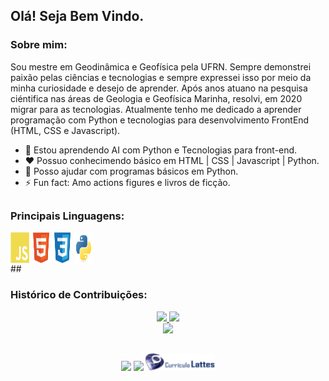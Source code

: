 
## Olá! Seja Bem Vindo.

### Sobre mim:
Sou mestre em Geodinâmica e  Geofísica pela UFRN. Sempre demonstrei paixão pelas ciências e tecnologias e sempre expressei isso por meio da minha curiosidade e desejo de aprender. Após anos atuano na pesquisa ciéntifica nas áreas de Geologia e Geofísica Marinha, resolvi, em 2020 migrar para as tecnologias. Atualmente tenho me dedicado a aprender programação com Python e tecnologias para desenvolvimento FrontEnd (HTML, CSS e Javascript).

- :book: Estou aprendendo AI com Python e Tecnologias para front-end.
- :hearts: Possuo conhecimendo básico em HTML | CSS | Javascript | Python.
- 👯 Posso ajudar com programas básicos em Python.
- ⚡ Fun fact: Amo actions figures e livros de ficção.
##

### Principais Linguagens:
<div style="display: inline_block">
  <img align="center" alt="Andressa-Js" height="50" width="30" src="https://raw.githubusercontent.com/devicons/devicon/master/icons/javascript/javascript-plain.svg">
  <img align="center" alt="Andressa-HTML" height="50" width="30" src="https://raw.githubusercontent.com/devicons/devicon/master/icons/html5/html5-original.svg">
  <img align="center" alt="Andressa-CSS" height="50" width="30" src="https://raw.githubusercontent.com/devicons/devicon/master/icons/css3/css3-original.svg">
  <img align="center" alt="Andressa-Python" height="50" width="30" src="https://raw.githubusercontent.com/devicons/devicon/master/icons/python/python-original.svg">
</div>
 ##
 
### Histórico de Contribuições: 
<div align="center">
  <a href="https://github.com/AndressaLF">
  <img height="150em" src="https://github-readme-stats.vercel.app/api?username=AndressaLF&hide_border=true&show_icons=true&theme=merko&include_all_commits=true&count_private=true"/>
  <img height="150em" src="https://github-readme-stats.vercel.app/api/top-langs/?username=AndressaLF&hide_border=true&include_all_commits=true&count_private=true&layout=compact&langs_count8=8&theme=merko"/><br>
  <img height="250em" src="https://github-readme-stats.vercel.app/api/top-langs/?username=anuraghazra&langs_count=8&theme=merko"/>
</div>

 ##
 
<div align="center"> 
  <a href = "andressalimaferreira@gmail.com"><img src="https://img.shields.io/badge/Gmail-D14836?style=for-the-badge&logo=gmail&logoColor=white" target="_blank"></a>
  <a href="https://www.linkedin.com/in/andressalf/" target="_blank"><img src="https://img.shields.io/badge/-LinkedIn-%230077B5?style=for-the-badge&logo=linkedin&logoColor=white" target="_blank"></a>
  <a href="http://lattes.cnpq.br/6867139471633758"><img src="image_preview2.png" width="111" height="28"></a>
 </div>
